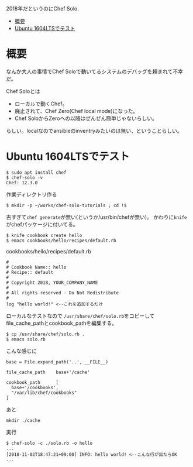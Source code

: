 2018年だというのにChef Solo.

<!-- TOC -->

- [概要](#概要)
- [Ubuntu 1604LTSでテスト](#ubuntu-1604ltsでテスト)

<!-- /TOC -->

# 概要

なんか大人の事情でChef Soloで動いてるシステムのデバッグを頼まれて不幸だ。

Chef Soloとは

* ローカルで動くChef。
* 廃止されて、Chef Zero(Chef local mode)になった。
* Chef SoloからZeroへの以降はぜんぜん簡単じゃないらしい。

らしい。localなのでansibleのinventryみたいのは無い、ということらしい。

# Ubuntu 1604LTSでテスト

```
$ sudo apt install chef
$ chef-solo -v
Chef: 12.3.0
```

作業ディレクトリ作る
```
$ mkdir -p ~/works/chef-solo-tutorials ; cd !$
```

古すぎて`chef generate`が無い(というか/usr/bin/chefが無い)。
かわりに`knife`がchefパッケージに付いてる。

```
$ knife cookbook create hello
$ emacs cookbooks/hello/recipes/default.rb
```

cookbooks/hello/recipes/default.rb
```
#
# Cookbook Name:: hello
# Recipe:: default
#
# Copyright 2018, YOUR_COMPANY_NAME
#
# All rights reserved - Do Not Redistribute
#
log "hello world!" <--これを追加するだけ
```

ローカルなテストなので
`/usr/share/chef/solo.rb`をコピーして
file_cache_pathとcookbook_pathを編集する。
```
$ cp /usr/share/chef/solo.rb .
$ emacs solo.rb
```

こんな感じに
```
base = File.expand_path('..', __FILE__)

file_cache_path    base+'/cache'

cookbook_path      [
  base+'/cookbooks',
  "/var/lib/chef/cookbooks"
]
```
あと
```
mkdir ./cache
```

実行
```
$ chef-solo -c ./solo.rb -o hello
...
[2018-11-02T18:47:21+09:00] INFO: hello world! <--こんな行が出たらOK
...
```
